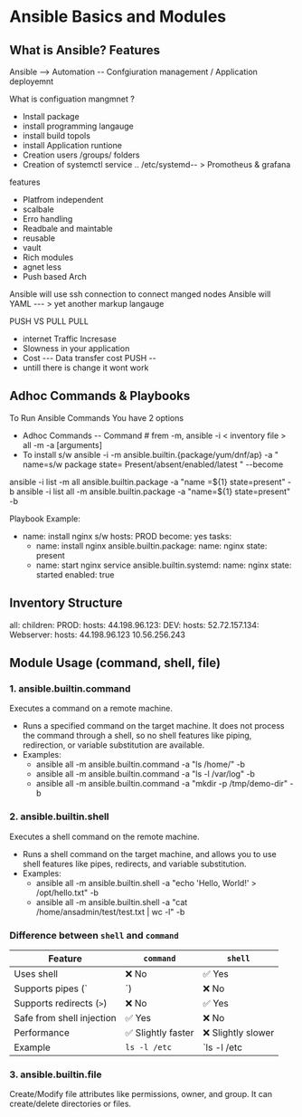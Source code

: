 # Ansible Basics and Modules

## What is Ansible? Features

Ansible --> Automation -- Confgiuration management / Application deployemnt

What is configuation mangmnet ?
- Install package
- install programming langauge
- install build topols
- install Application runtione
- Creation users /groups/ folders
- Creation of systemctl service ..   /etc/systemd-- > Promotheus & grafana

features
- Platfrom independent
- scalbale
- Erro handling
- Readbale  and maintable
- reusable
- vault
- Rich modules
- agnet less
- Push based Arch

Ansible will use ssh connection to connect manged nodes
Ansible will YAML  ---  > yet another markup langauge

PUSH VS PULL
PULL
- internet Traffic Incresase
- Slowness in your application
- Cost ---  Data transfer cost
PUSH --
- untill there is change it wont work

## Adhoc Commands & Playbooks

To Run Ansible Commands You have 2 options
- Adhoc Commands -- Command # frem -m,
  ansible -i < inventory file > all -m <mdoule name > -a [arguments]
- To install s/w
  ansible -i <inventoryfile> -m ansible.builtin.{package/yum/dnf/ap} -a " name=s/w package state=  Present/absent/enabled/latest " --become

ansible -i list -m all ansible.builtin.package -a "name =${1} state=present" -b
ansible -i list all -m ansible.builtin.package -a "name=${1} state=present" -b

Playbook Example:

- name: install nginx s/w
  hosts: PROD
  become: yes
  tasks:
    - name: install nginx
      ansible.builtin.package:
          name: nginx
          state: present
    - name: start nginx service
      ansible.builtin.systemd:
          name: nginx
          state: started
          enabled: true

## Inventory Structure

all:
  children:
    PROD:
      hosts:
        44.198.96.123:
    DEV:
      hosts:
        52.72.157.134:
    Webserver:
        hosts:
            44.198.96.123
            10.56.256.243

## Module Usage (command, shell, file)

### 1. ansible.builtin.command
Executes a command on a remote machine.
- Runs a specified command on the target machine. It does not process the command through a shell, so no shell features like piping, redirection, or variable substitution are available.
- Examples:
  - ansible all -m ansible.builtin.command -a "ls /home/" -b
  - ansible all -m ansible.builtin.command -a "ls -l /var/log" -b
  - ansible all -m ansible.builtin.command -a "mkdir -p /tmp/demo-dir" -b

### 2. ansible.builtin.shell
Executes a shell command on the remote machine.
- Runs a shell command on the target machine, and allows you to use shell features like pipes, redirects, and variable substitution.
- Examples:
  - ansible all -m ansible.builtin.shell -a "echo 'Hello, World!' > /opt/hello.txt" -b
  - ansible all -m ansible.builtin.shell -a "cat /home/ansadmin/test/test.txt | wc -l" -b

### Difference between `shell` and `command`

| Feature                   | `command`         | `shell`           |
| ------------------------- | ----------------- | ----------------- |
| Uses shell                | ❌ No              | ✅ Yes             |
| Supports pipes (`|`)      | ❌ No              | ✅ Yes             |
| Supports redirects (`>`)  | ❌ No              | ✅ Yes             |
| Safe from shell injection | ✅ Yes             | ❌ No              |
| Performance               | ✅ Slightly faster | ❌ Slightly slower |
| Example                   | `ls -l /etc`      | `ls -l /etc | grep conf` |

### 3. ansible.builtin.file
Create/Modify file attributes like permissions, owner, and group. It can create/delete directories or files.
